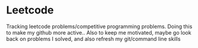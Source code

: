 # Leetcode
Tracking leetcode problems/competitive programming problems. Doing this to make my github more active.. Also to keep me motivated, maybe go look back on problems I solved, and also refresh my git/command line skills

<!-- Inorder to convert leetcode to markdown I use: https://euangoddard.github.io/clipboard2markdown/ -->
